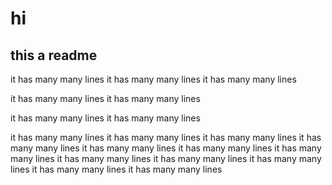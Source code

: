 # hi

## this a readme

it has many many lines it has many many lines it has many many lines

it has many many lines it has many many lines

it has many many lines it has many many lines

it has many many lines
it has many many lines it has many many lines it has many many lines
it has many many lines it has many many lines
it has many many lines it has many many lines
it has many many lines
it has many many lines it has many many lines it has many many lines
